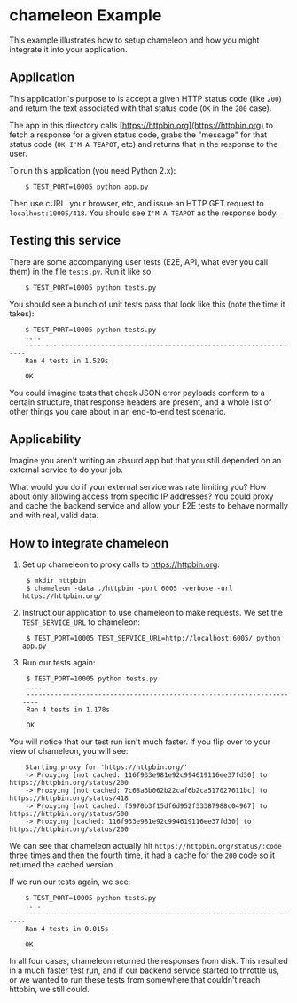 # chameleon Example

This example illustrates how to setup chameleon and how you might integrate it into your application.

## Application

This application's purpose to is accept a given HTTP status code (like `200`) and return the text associated with
that status code (`OK` in the `200` case).

The app in this directory calls [https://httpbin.org](https://httpbin.org) to fetch a response for a given status code,
grabs the "message" for that status code (`OK`, `I'M A TEAPOT`, etc) and returns that in the response to the user.


To run this application (you need Python 2.x):

        $ TEST_PORT=10005 python app.py

Then use cURL, your browser, etc, and issue an HTTP GET request to `localhost:10005/418`. You should see `I'M A TEAPOT`
as the response body.

## Testing this service

There are some accompanying user tests (E2E, API, what ever you call them) in the file `tests.py`. Run it like so:

        $ TEST_PORT=10005 python tests.py

You should see a bunch of unit tests pass that look like this (note the time it takes):

        $ TEST_PORT=10005 python tests.py
        ....
        ----------------------------------------------------------------------
        Ran 4 tests in 1.529s

        OK

You could imagine tests that check JSON error payloads conform to a certain structure, that response headers are present,
and a whole list of other things you care about in an end-to-end test scenario.

## Applicability

Imagine you aren't writing an absurd app but that you still depended on an external service to do your job.

What would you do if your external service was rate limiting you? How about only allowing access from specific
IP addresses? You could proxy and cache the backend service and allow your E2E tests to behave normally and with real,
valid data.

## How to integrate chameleon

1. Set up chameleon to proxy calls to https://httpbin.org:

        $ mkdir httpbin
        $ chameleon -data ./httpbin -port 6005 -verbose -url https://httpbin.org/

1. Instruct our application to use chameleon to make requests. We set the `TEST_SERVICE_URL` to chameleon:

        $ TEST_PORT=10005 TEST_SERVICE_URL=http://localhost:6005/ python app.py

1. Run our tests again:


        $ TEST_PORT=10005 python tests.py
        ....
        ----------------------------------------------------------------------
        Ran 4 tests in 1.178s

        OK

You will notice that our test run isn't much faster. If you flip over to your view of chameleon, you will see:

        Starting proxy for 'https://httpbin.org/'
        -> Proxying [not cached: 116f933e981e92c994619116ee37fd30] to https://httpbin.org/status/200
        -> Proxying [not cached: 7c68a3b062b22caf6b2ca517027611bc] to https://httpbin.org/status/418
        -> Proxying [not cached: f6970b3f15df6d952f33387988c04967] to https://httpbin.org/status/500
        -> Proxying [cached: 116f933e981e92c994619116ee37fd30] to https://httpbin.org/status/200

We can see that chameleon actually hit `https://httpbin.org/status/:code` three times and then the fourth time,
it had a cache for the `200` code so it returned the cached version.


If we run our tests again, we see:

        $ TEST_PORT=10005 python tests.py
        ....
        ----------------------------------------------------------------------
        Ran 4 tests in 0.015s

        OK

In all four cases, chameleon returned the responses from disk. This resulted in a much faster test run,
and if our backend service started to throttle us, or we wanted to run these tests from somewhere that couldn't
reach httpbin, we still could.
